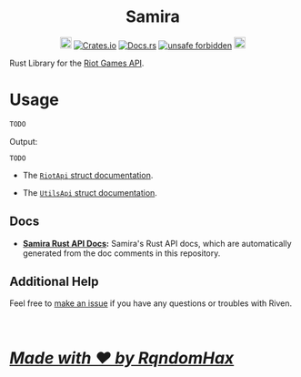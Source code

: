 <h1 align="center">
    Samira<br>
</h1>
<p align="center">
    <a href="https://github.com/RqndomHax/Samira/"><img src="https://cdn.communitydragon.org/latest/champion/Samira/square" width="20" height="20" alt="Samira Github"></a>
    <a href="https://crates.io/crates/samira"><img src="https://img.shields.io/crates/v/samira?style=flat-square&logo=rust" alt="Crates.io"></a>
    <a href="https://docs.rs/samira/"><img src="https://img.shields.io/badge/docs.rs-Samira-blue?style=flat-square&logo=read-the-docs&logoColor=white" alt="Docs.rs"></a>
    <a href="https://github.com/rust-secure-code/safety-dance/"><img src="https://img.shields.io/badge/unsafe-forbidden-green.svg?style=flat-square" alt="unsafe forbidden"></a>
    <a href="https://github.com/RqndomHax/Samira/LICENSE"><img src="https://img.shields.io/github/license/RqndomHax/samira?style=flat-square" height="20" alt="License badge"></a>
</p>

Rust Library for the [Riot Games API](https://developer.riotgames.com/).
# Usage

```rust
TODO
```
Output:
```text
TODO
```

* The [`RiotApi` struct documentation](https://docs.rs/samira/latest/samira/riot_api/struct.RiotApi.html).

* The [`UtilsApi` struct documentation](https://docs.rs/samira/latest/samira/utils_api/struct.UtilsApi.html).

## Docs

* **[Samira Rust API Docs](https://docs.rs/samira/):** Samira's Rust API docs, which are automatically generated from the doc comments in this repository.

## Additional Help

Feel free to [make an issue](https://github.com/RqndomHax/Samira/issues/new)
if you have any questions or troubles with Riven. 

<br>

# <u>_**Made with ❤️ by RqndomHax**_</u>
